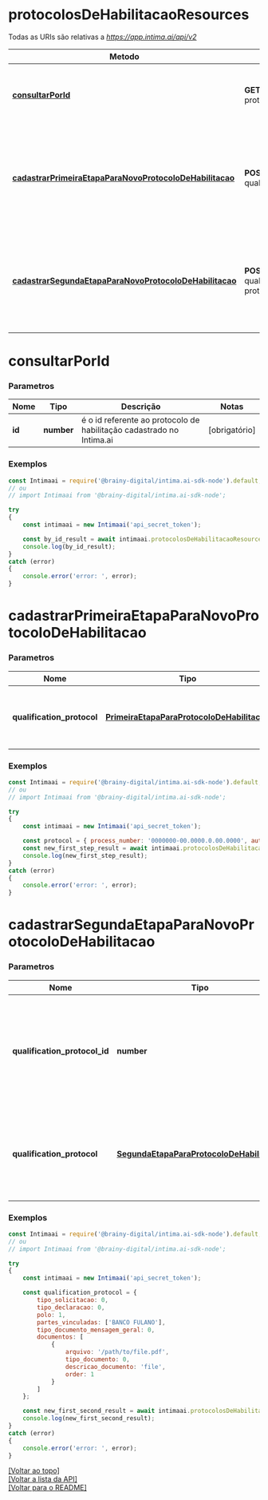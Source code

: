 # **protocolosDeHabilitacaoResources**

Todas as URIs são relativas a *https://app.intima.ai/api/v2*

Metodo | Requisição HTTP | Descrição
------------- | ------------- | -------------
[**consultarPorId**](protocolosDeHabilitacaoResources.md#consultarPorId) | **GET** /process-qualification-protocols/{id} | Visualiza um protocolo de habilitação pelo id
[**cadastrarPrimeiraEtapaParaNovoProtocoloDeHabilitacao**](protocolosDeHabilitacaoResources.md#cadastrarPrimeiraEtapaParaNovoProtocoloDeHabilitacao) | **POST** /actions/process-qualification-protocols | Cadastra um novo protocolo de habilitação, e coleta as informações iniciais para a primeira etapa
[**cadastrarSegundaEtapaParaNovoProtocoloDeHabilitacao**](protocolosDeHabilitacaoResources.md#cadastrarSegundaEtapaParaNovoProtocoloDeHabilitacao) | **POST** /actions/process-qualification-protocols/{qualification_protocol_id} | Finaliza o protoco de habilitação, está é a segunda e ultima etapa do protocolo de habilitação

# **consultarPorId**

### Parametros

Nome | Tipo | Descrição | Notas
------------- | ------------- | ------------- | -------------
**id** | **number**| é o id referente ao protocolo de habilitação cadastrado no Intima.ai | [obrigatório]

### Exemplos
```javascript
const Intimaai = require('@brainy-digital/intima.ai-sdk-node').default;
// ou
// import Intimaai from '@brainy-digital/intima.ai-sdk-node';

try
{
    const intimaai = new Intimaai('api_secret_token');

    const by_id_result = await intimaai.protocolosDeHabilitacaoResources.consultarPorId(21);
    console.log(by_id_result);
}
catch (error)
{
    console.error('error: ', error);
}
```

# **cadastrarPrimeiraEtapaParaNovoProtocoloDeHabilitacao**

### Parametros

Nome | Tipo | Descrição | Notas
------------- | ------------- | ------------- | -------------
**qualification_protocol** | [**PrimeiraEtapaParaProtocoloDeHabilitacao**](../models/qualification_protocol/PrimeiraEtapaParaProtocoloDeHabilitacao.md) | parametros necessários para a criação de um novo registro | [obrigatório]

### Exemplos
```javascript
const Intimaai = require('@brainy-digital/intima.ai-sdk-node').default;
// ou
// import Intimaai from '@brainy-digital/intima.ai-sdk-node';

try
{
    const intimaai = new Intimaai('api_secret_token');

    const protocol = { process_number: '0000000-00.0000.0.00.0000', auth_id: 1 };
    const new_first_step_result = await intimaai.protocolosDeHabilitacaoResources.cadastrarPrimeiraEtapaParaNovoProtocoloDeHabilitacao(protocol);
    console.log(new_first_step_result);
}
catch (error)
{
    console.error('error: ', error);
}
```

# **cadastrarSegundaEtapaParaNovoProtocoloDeHabilitacao**

### Parametros

Nome | Tipo | Descrição | Notas
------------- | ------------- | ------------- | -------------
**qualification_protocol_id** | **number**| é o id referente ao protocolo de habilitação cadastrado no Intima.ai, fornecido na primeira etapa | [obrigatório]
**qualification_protocol** | [**SegundaEtapaParaProtocoloDeHabilitacao**](../models/qualification_protocol/SegundaEtapaParaProtocoloDeHabilitacao.md) | parametros necessários para a segunda e ultima etapa do protocolo de habilitação | [obrigatório]

### Exemplos
```javascript
const Intimaai = require('@brainy-digital/intima.ai-sdk-node').default;
// ou
// import Intimaai from '@brainy-digital/intima.ai-sdk-node';

try
{
    const intimaai = new Intimaai('api_secret_token');

    const qualification_protocol = {
        tipo_solicitacao: 0,
        tipo_declaracao: 0,
        polo: 1,
        partes_vinculadas: ['BANCO FULANO'],
        tipo_documento_mensagem_geral: 0,
        documentos: [
            { 
                arquivo: '/path/to/file.pdf', 
                tipo_documento: 0, 
                descricao_documento: 'file', 
                order: 1 
            }
        ]
    };

    const new_first_second_result = await intimaai.protocolosDeHabilitacaoResources.cadastrarSegundaEtapaParaNovoProtocoloDeHabilitacao(4039, qualification_protocol);
    console.log(new_first_second_result);
}
catch (error)
{
    console.error('error: ', error);
}
```

[[Voltar ao topo]](#)        
[[Voltar a lista da API]](../../README.md#Documentação-para-os-Endpoints-da-API)    
[[Voltar para o README]](../../README.md#Intima.ai---SDK-NodeJS)
